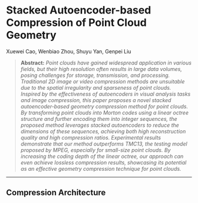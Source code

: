 # Stacked Autoencoder-based Compression of Point Cloud Geometry

Xuewei Cao, Wenbiao Zhou, Shuyu Yan, Genpei Liu

> **Abstract:** *Point clouds have gained widespread application in various fields, but their high resolution often results in large data volumes, posing challenges for storage, transmission, and processing.  Traditional 2D image or video compression methods are unsuitable due to the spatial irregularity and sparseness of point clouds.  Inspired by the effectiveness of autoencoders in visual analysis tasks and image compression, this paper proposes a novel stacked autoencoder-based geometry compression method for point clouds.  By transforming point clouds into Morton codes using a linear octree structure and further encoding them into integer sequences, the proposed method leverages stacked autoencoders to reduce the dimensions of these sequences, achieving both high reconstruction quality and high compression ratios.  Experimental results demonstrate that our method outperforms TMC13, the testing model proposed by MPEG, especially for small-size point clouds.  By increasing the coding depth of the linear octree, our approach can even achieve lossless compression results, showcasing its potential as an effective geometry compression technique for point clouds.* 
<hr />

## Compression Architecture
